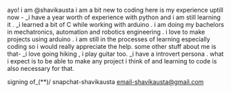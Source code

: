 
ayo! i am @shavikausta 
i am a bit new to coding here is my experience uptill now -
  _i have a year worth of experience with python and i am still learning it .
  _i learned a bit of C while working with arduino .
i am doing my bachelors in mechatronics, automation and robotics engineering .
i love to make projects using arduino .
i am still in the processes of learning especially coding so i would really appreciate the help.
some other stuff about me is that-
    _i love going hiking , i play guitar too.
    _i have a introvert persona .
what i expect is to be able to make any project i think of and learning to code is also necessary for that.

signing of_(**)/
snapchat-shavikausta
email-shavikausta@gmail.com
